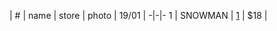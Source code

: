 | # | name | store | photo | 19/01 |
-|-|-
1 | SNOWMAN | [1](https://www.aliexpress.com/item/32958609112.html "AliExpress - Supplies for Computer & Offices Store") | $18 |